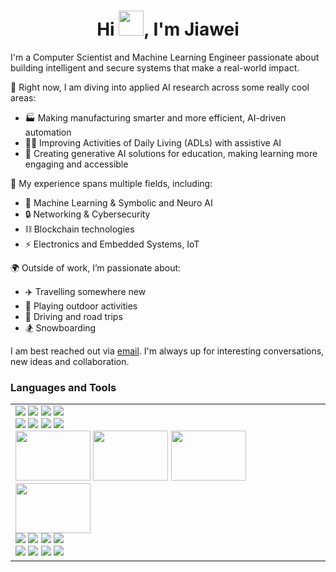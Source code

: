 <h1 align="center">Hi <img src="https://github.com/sudnyeshtalekar/sudnyeshtalekar/blob/master/Assets/Hi.gif" width="40px">, I'm Jiawei</h1>

I'm a Computer Scientist and Machine Learning Engineer passionate about building intelligent and secure systems that make a real-world impact.

🔭 Right now, I am diving into applied AI research across some really cool areas:
- 🏭 Making manufacturing smarter and more efficient, AI-driven automation
- 🧑‍🦽 Improving Activities of Daily Living (ADLs) with assistive AI
- 🎨 Creating generative AI solutions for education, making learning more engaging and accessible

🧠 My experience spans multiple fields, including:
- 🤖 Machine Learning & Symbolic and Neuro AI
- 🔒 Networking & Cybersecurity
- ⛓️ Blockchain technologies
- ⚡ Electronics and Embedded Systems, IoT

🌍 Outside of work, I’m passionate about:
- ✈️ Travelling somewhere new
- 🏀 Playing outdoor activities
- 🚗 Driving and road trips
- 🏂 Snowboarding

I am best reached out via [email](mailto:jw.zhengai@gmail.com). I'm always up for interesting conversations, new ideas and collaboration.

### Languages and Tools

<table>
  <tr>
    <td style="width: 60%; vertical-align: top;">
      <!-- Your languages and tools. -->
      <code><img max-height="30%" max-width="100%" src="https://www.vectorlogo.zone/logos/python/python-ar21.svg"></code>
      <code><img max-height="30%" max-width="100%" src="https://www.vectorlogo.zone/logos/php/php-ar21.svg"></code>
      <code><img max-height="30%" max-width="100%" src="https://www.vectorlogo.zone/logos/nodejs/nodejs-ar21.svg"></code>
      <code><img max-height="30%" max-width="100%" src="https://www.vectorlogo.zone/logos/w3_html5/w3_html5-ar21.svg"></code>
      <br />
      <code><img max-height="40%" max-width="100%" src="https://www.vectorlogo.zone/logos/numpy/numpy-ar21.svg"></code>
      <code><img max-height="40%" max-width="100%" src="https://www.vectorlogo.zone/logos/pytorch/pytorch-ar21.svg"></code>
      <code><img max-height="40%" max-width="100%" src="https://www.vectorlogo.zone/logos/tensorflow/tensorflow-ar21.svg"></code>
      <code><img max-height="40%" max-width="100%" src="https://www.vectorlogo.zone/logos/jupyter/jupyter-ar21.svg"></code>
      <br />
      <code><img height= "80" width="120" src="https://github.com/gilbarbara/logos/blob/main/logos/hugging-face.svg"></code>
      <code><img height= "80" width="120" src="https://github.com/gilbarbara/logos/blob/main/logos/gradio.svg"></code>
      <code><img height= "80" width="120" src="https://cdn.svglogos.dev/logos/openai.svg?response-content-disposition=attachment%3Bfilename%3Dopenai.svg"></code>
      <code><img height= "80" width="120" src="https://github.com/gilbarbara/logos/blob/main/logos/fastapi.svg"></code>
      <br />
      <code><img max-height="60%" max-width="100%" src="https://www.vectorlogo.zone/logos/google_cloud/google_cloud-ar21.svg"></code>
      <code><img max-height="60%" max-width="100%" src="https://www.vectorlogo.zone/logos/amazon_aws/amazon_aws-ar21.svg"></code>
      <code><img max-height="60%" max-width="100%" src="https://www.vectorlogo.zone/logos/microsoft_azure/microsoft_azure-ar21.svg"></code>
      <code><img max-height="60%" max-width="100%" src="https://www.vectorlogo.zone/logos/docker/docker-ar21.svg"></code>
      <br />
      <code><img max-height="60%" max-width="100%" src="https://www.vectorlogo.zone/logos/github/github-ar21.svg"></code>
      <code><img max-height="60%" max-width="100%" src="https://www.vectorlogo.zone/logos/mysql/mysql-ar21.svg"></code>
      <code><img max-height="60%" max-width="100%" src="https://www.vectorlogo.zone/logos/neo4j/neo4j-ar21.svg"></code>
      <code><img max-height="60%" max-width="100%" src="https://www.vectorlogo.zone/logos/plotly/plotly-ar21.svg"></code>
    </td>
  </tr>
</table>


<!--
**jia-wei-zheng/jia-wei-zheng** is a ✨ _special_ ✨ repository because its `README.md` (this file) appears on your GitHub profile.

Here are some ideas to get you started:

- 🔭 I’m currently working on ...
- 🌱 I’m currently learning ...
- 👯 I’m looking to collaborate on ...
- 🤔 I’m looking for help with ...
- 💬 Ask me about ...
- 📫 How to reach me: ...
- 😄 Pronouns: ...
- ⚡ Fun fact: ...
-->
